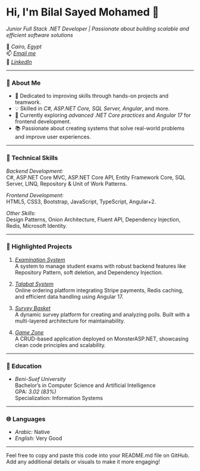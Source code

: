 # Hi, I'm Bilal Sayed Mohamed 👋

*Junior Full Stack .NET Developer | Passionate about building scalable and efficient software solutions*

📍 *Cairo, Egypt*  
📫 *[Email me](mailto:blalsy681@gmail.com)*  
🔗 *[LinkedIn](https://www.linkedin.com/in/bilal-sayed-34306828b)*  

---

### 🚀 About Me

- 🎯 Dedicated to improving skills through hands-on projects and teamwork.
- 💡 Skilled in *C#, ASP.NET Core, SQL Server, Angular*, and more.
- 🌱 Currently exploring *advanced .NET Core practices* and *Angular 17* for frontend development.
- 📚 Passionate about creating systems that solve real-world problems and improve user experiences.

---

### 🔨 Technical Skills

*Backend Development:*  
C#, ASP.NET Core MVC, ASP.NET Core API, Entity Framework Core, SQL Server, LINQ, Repository & Unit of Work Patterns.

*Frontend Development:*  
HTML5, CSS3, Bootstrap, JavaScript, TypeScript, Angular+2.

*Other Skills:*  
Design Patterns, Onion Architecture, Fluent API, Dependency Injection, Redis, Microsoft Identity.

---

### 🌟 Highlighted Projects

1. *[Examination System](https://github.com/blalhamd/ExaminationSystem.git)*  
   A system to manage student exams with robust backend features like Repository Pattern, soft deletion, and Dependency Injection.

2. *[Talabat System](https://github.com/blalhamd/Talabat.git)*  
   Online ordering platform integrating Stripe payments, Redis caching, and efficient data handling using Angular 17.

3. *[Survey Basket](https://github.com/blalhamd/SurveyBasket.git)*  
   A dynamic survey platform for creating and analyzing polls. Built with a multi-layered architecture for maintainability.

4. *[Game Zone](https://github.com/blalhamd/Game-Zone)*  
   A CRUD-based application deployed on MonsterASP.NET, showcasing clean code principles and scalability.

---

### 📘 Education

- *Beni-Suef University*  
  Bachelor’s in Computer Science and Artificial Intelligence  
  GPA: *3.02 (83%)*  
  Specialization: Information Systems  

---

### 🌐 Languages

- *Arabic:* Native  
- *English:* Very Good  

---

Feel free to copy and paste this code into your README.md file on GitHub. Add any additional details or visuals to make it more engaging!
